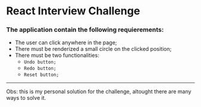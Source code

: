 # React Interview Challenge

### The application contain the following requierements:

- The user can click anywhere in the page;
- There must be renderized a small circle on the clicked position;
- There must be two functionalities:
    - `Undo button;`
    - `Redo button;`
    - `Reset button;`

---------------------------

Obs: this is my personal solution for the challenge, altought there are many ways to solve it.